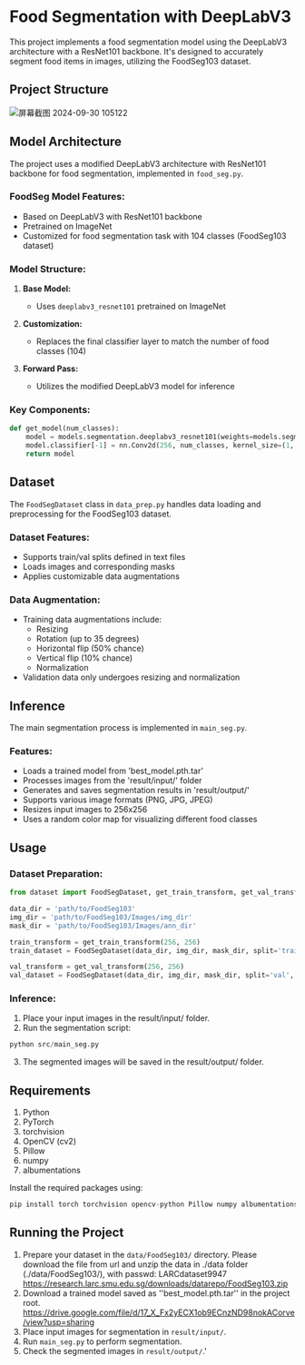 # Food Segmentation with DeepLabV3

This project implements a food segmentation model using the DeepLabV3 architecture with a ResNet101 backbone. It's designed to accurately segment food items in images, utilizing the FoodSeg103 dataset.

## Project Structure
![屏幕截图 2024-09-30 105122](https://github.com/user-attachments/assets/efff61d1-6d21-49ce-a434-1cd0a81839f6)


## Model Architecture

The project uses a modified DeepLabV3 architecture with ResNet101 backbone for food segmentation, implemented in `food_seg.py`.

### FoodSeg Model Features:

- Based on DeepLabV3 with ResNet101 backbone
- Pretrained on ImageNet
- Customized for food segmentation task with 104 classes (FoodSeg103 dataset)

### Model Structure:

1. **Base Model:**
   - Uses `deeplabv3_resnet101` pretrained on ImageNet

2. **Customization:**
   - Replaces the final classifier layer to match the number of food classes (104)

3. **Forward Pass:**
   - Utilizes the modified DeepLabV3 model for inference

### Key Components:

```python
def get_model(num_classes):
    model = models.segmentation.deeplabv3_resnet101(weights=models.segmentation.DeepLabV3_ResNet101_Weights.DEFAULT)
    model.classifier[-1] = nn.Conv2d(256, num_classes, kernel_size=(1, 1), stride=(1, 1))
    return model
```

## Dataset

The `FoodSegDataset` class in `data_prep.py` handles data loading and preprocessing for the FoodSeg103 dataset.

### Dataset Features:
- Supports train/val splits defined in text files
- Loads images and corresponding masks
- Applies customizable data augmentations

### Data Augmentation:
- Training data augmentations include:
  - Resizing
  - Rotation (up to 35 degrees)
  - Horizontal flip (50% chance)
  - Vertical flip (10% chance)
  - Normalization
- Validation data only undergoes resizing and normalization

## Inference

The main segmentation process is implemented in `main_seg.py`.

### Features:
- Loads a trained model from 'best_model.pth.tar'
- Processes images from the 'result/input/' folder
- Generates and saves segmentation results in 'result/output/'
- Supports various image formats (PNG, JPG, JPEG)
- Resizes input images to 256x256
- Uses a random color map for visualizing different food classes

## Usage

### Dataset Preparation:
```python
from dataset import FoodSegDataset, get_train_transform, get_val_transform

data_dir = 'path/to/FoodSeg103'
img_dir = 'path/to/FoodSeg103/Images/img_dir'
mask_dir = 'path/to/FoodSeg103/Images/ann_dir'

train_transform = get_train_transform(256, 256)
train_dataset = FoodSegDataset(data_dir, img_dir, mask_dir, split='train', transform=train_transform)

val_transform = get_val_transform(256, 256)
val_dataset = FoodSegDataset(data_dir, img_dir, mask_dir, split='val', transform=val_transform)
```

### Inference:
1. Place your input images in the result/input/ folder.
2. Run the segmentation script:
```python
python src/main_seg.py
```
3. The segmented images will be saved in the result/output/ folder.

## Requirements

1. Python
2. PyTorch
3. torchvision
4. OpenCV (cv2)
5. Pillow
6. numpy
7. albumentations
   
Install the required packages using:
```python
pip install torch torchvision opencv-python Pillow numpy albumentations
```

## Running the Project

1. Prepare your dataset in the `data/FoodSeg103/` directory.
   Please download the file from url and unzip the data in ./data folder (./data/FoodSeg103/), with passwd: LARCdataset9947
   https://research.larc.smu.edu.sg/downloads/datarepo/FoodSeg103.zip
3. Download a trained model saved as ''best_model.pth.tar'' in the project root.
   https://drive.google.com/file/d/17_X_Fx2yECX1ob9ECnzND98nokACorve/view?usp=sharing
4. Place input images for segmentation in `result/input/`.
5. Run `main_seg.py` to perform segmentation.
6. Check the segmented images in `result/output/`.'

